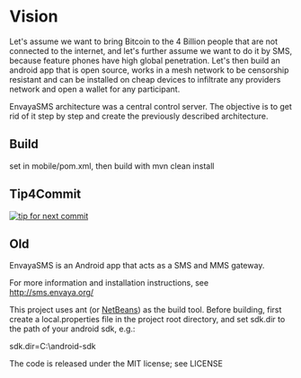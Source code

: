 # Vision

Let's assume we want to bring Bitcoin to the 4 Billion people that are not connected to the internet, and let's further assume we want to do it by SMS, because feature phones have high global penetration. Let's then build an android app that is open source, works in a mesh network to be censorship resistant and can be installed on cheap devices to infiltrate any providers network and open a wallet for any participant.

EnvayaSMS architecture was a central control server. The objective is to get rid of it step by step and create the previously described architecture.


## Build

set <sdk><path> in mobile/pom.xml, then build with mvn clean install

## Tip4Commit

[![tip for next commit](http://tip4commit.com/projects/530.svg)](http://tip4commit.com/projects/530)

## Old


EnvayaSMS is an Android app that acts as a SMS and MMS gateway. 

For more information and installation instructions, 
see http://sms.envaya.org/

This project uses ant (or [NetBeans](https://netbeans.org/)) as the build tool.
Before building, first create a local.properties file in the project root directory,
and set sdk.dir to the path of your android sdk, e.g.:

sdk.dir=C:\\android-sdk

The code is released under the MIT license; see LICENSE
